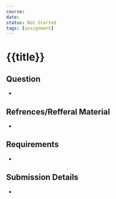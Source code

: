 ```yaml
---
course:
date:
status: Not Started
tags: [assignment]
---
```


# {{title}}

## Question

-

## Refrences/Refferal Material

-

## Requirements

-

## Submission Details

-
